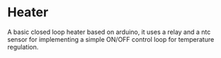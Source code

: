 # Heater
A basic closed loop heater based on arduino, it uses a relay and a ntc sensor for implementing a simple ON/OFF control loop for temperature regulation.
